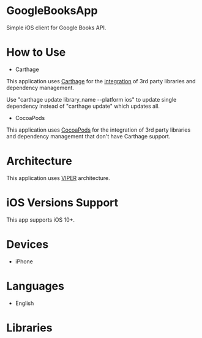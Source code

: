 # GoogleBooksApp

Simple iOS client for Google Books API.

# How to Use

* Carthage

This application uses [Carthage](https://github.com/Carthage/Carthage) for the [integration](https://github.com/Carthage/Carthage#if-youre-building-for-ios-tvos-or-watchos) of 3rd party libraries and dependency management.

Use "carthage update library_name --platform ios" to update single dependency instead of "carthage update" which updates all.

* CocoaPods

This application uses [CocoaPods](https://cocoapods.org) for the integration of 3rd party libraries and dependency management that don't have Carthage support.

# Architecture

This application uses [VIPER](https://github.com/strongself/The-Book-of-VIPER) architecture.

# iOS Versions Support

This app supports iOS 10+.

# Devices

* iPhone

# Languages

* English

# Libraries
